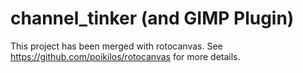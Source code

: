 # channel_tinker (and GIMP Plugin)

This project has been merged with rotocanvas. See <https://github.com/poikilos/rotocanvas> for more details.

